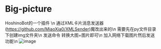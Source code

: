 # Big-picture
HoshinoBot的一个插件 \n
通过XML卡片消息发送器(https://github.com/MiaoXia0/XMLSender)魔改出来的\n
需要先在py文件目录下创建img文件夹\n
发送命令 转换大图+图片即可\n
加入网络下载图片然后发送功能\n
![image](https://user-images.githubusercontent.com/31241227/139569446-f9edde92-a76f-4b5c-b17a-c17140bdfb02.png)


